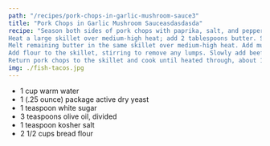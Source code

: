 ```yaml
---
path: "/recipes/pork-chops-in-garlic-mushroom-sauce3"
title: "Pork Chops in Garlic Mushroom Sauceasdasdasda"
recipe: "Season both sides of pork chops with paprika, salt, and pepper.
Heat a large skillet over medium-high heat; add 2 tablespoons butter. Sear pork chops until golden brown and no longer pink in the center, 2 to 4 minutes per side. Remove pork chops from the skillet and set aside.
Melt remaining butter in the same skillet over medium-high heat. Add mushrooms and cook until golden and excess moisture evaporates, about 5 minutes. Add garlic and mustard; cook until garlic is fragrant, about 1 minute.
Add flour to the skillet, stirring to remove any lumps. Slowly add beef broth, whisking until incorporated. Season with salt and pepper. Reduce heat to medium and simmer, stirring often, until sauce thickens, about 5 minutes. Check for seasoning again.
Return pork chops to the skillet and cook until heated through, about 1 minute. Serve hot."
img: ./fish-tacos.jpg
---
```

* 1 cup warm water
* 1 (.25 ounce) package active dry yeast
* 1 teaspoon white sugar
* 3 teaspoons olive oil, divided
* 1 teaspoon kosher salt
* 2 1/2 cups bread flour